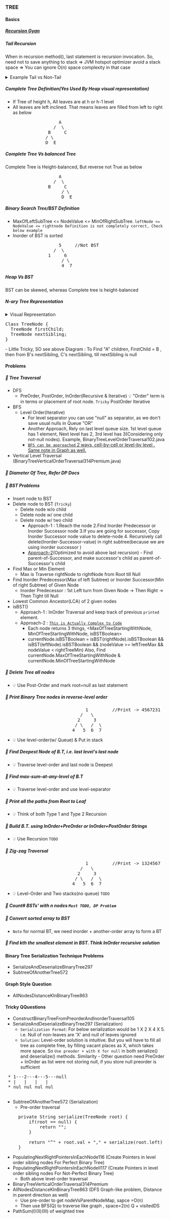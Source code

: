 ### TREE

#### Basics
##### [Recursion Gyan](https://github.com/pintub/dataStructure-algo/blob/master/DP.md#recursion-gyan)
##### Tail Recursion 
When in recursion method(), last statement is recursion invocation. So, need not to save anything to stack => JVM hotspot optimizer avoid a stack space => You can ignore O(n) space complexity in that case
<details> 
  <summary>Example Tail vs Non-Tail</summary>
  <pre>
  nonTailRecursion(i) {
    //some var x computed
    return x + nonTailRecursion(i+1)//x needs to be saved in stack, once nonTailRecursion(i+1) returns it will be added to x
  }
  tailRecursion(i) {
    //some var x computed
    return tailRecursion(i+1)//No need of any save in stack, So JVM optimizes and avoids need of stack for method calls
  }
  </pre>
</details>

##### Complete Tree Definition(Yes Used By Heap visual representation)
- If Tree of height h, All leaves are at h or h-1 level
- All leaves are left inclined. That means leaves are filled from left to right as below
<pre>
                    A
                  /  \
                B     C
               / \ 
               D  E
</pre>
##### Complete Tree Vs balanced Tree
Complete Tree is Height-balanced, But reverse not True as below
<pre>
                    A
                  /  \
                B     C
                     / \ 
                     D  E
</pre>
##### Binary Search Tree/BST Definition
- MaxOfLeftSubTree <= NodeValue <= MinOfRightSubTree. `leftNode <= NodeValue <= rightnode Definition is not completely correct, Check below example`
- Inorder of BST is sorted
<pre>
                    5     //Not BST
                  /  \
                1     6
                     / \ 
                     4  7
</pre>
##### Heap Vs BST
BST can be skewed, whereas Complete tree is height-balanced
##### N-ary Tree Representation
<details> 
  <summary>Visual Representation</summary>
  <img src="resources/tree/NAryRepresentation.png" width="1000" height="250" />
</details>
<pre>
Class TreeNode {
  TreeNode firstChild;
  TreeNode nextSibling;
}
</pre>
- Little Tricky, SO see above Diagram : To Find "A" children, FirstChild = B , then from B's nextSibling, C's nextSibling, till nextSibling is null

#### Problems
##### :rocket: Tree Traversal
- DFS
  - PreOrder, PostOrder, InOrder(Recursive & Iterative) :bulb: "Order" term is in terms or placement of root node. `Tricky` PostOrder Iterative
- BFS
  - Level Order(Iterative)
    - For level separator you can use "null" as separator, as we don't save usual nulls in Queue "OR"
    - Another Approach, Rely on last level queue size. 1st level queue has 1 element, Next level has 2, 3rd level has 3(Considering only not-null nodes). Example, BinaryTreeLevelOrderTraversal102.java
    - <u>`BFS can be approached` 2 ways, cell-by-cell or level-by level . Same note in Graph as well.</u>
- Vertical Level Traversal (BinaryTreeVerticalOrderTraversal314Premium.java)

##### :rocket: Diameter Of Tree, Refer DP Docs
##### :rocket: BST Problems
- Insert node to BST
- Delete node to BST (`Tricky`)
  - Delete node w/o child
  - Delete node w/ one child
  - Delete node w/ two child
    - Approach-1 : 1.Reach the node 2.Find Inorder Predecessor or Inorder Successor node 3.If you are going for successor, Copy Inorder Successor node value to delete-node 4. Recursively call delete(Inorder-Successor-value) in right subtree(because we are using inorder successor )
    - [Approach-2](https://www.geeksforgeeks.org/binary-search-tree-set-2-delete/)(Optimized to avoid above last recursion) - Find parent-of-Successor, and make successor's child as parent-of-Successor's child
- Find Max or Min Element
  - Max is Traverse rightNode to rightNode from Root till Null
- Find Inorder Predecessor(Max of left Subtree) or Inorder Successor(Min of right Subtree) of Given Node
  - Inorder Predecessor : 1st Left turn from Given Node -> Then Right -> Then Tight till Null
- Lowest Common Ancestor(LCA) of 2 given nodes 
- isBST()
  - Approach-1 : InOrder Traversal and keep track of previous `printed` element.
  - Approach-2 : [`This is Actually Complex to Code`](https://leetcode.com/problems/validate-binary-search-tree/submissions/1332239064/?envType=study-plan-v2&envId=top-interview-150)
    - Each node returns 3 things, <MaxOfTreeStartingWithNode, MinOfTreeStartingWithNode, isBSTBoolean>
    - currentNode.isBSTBoolean = isBST(rightNode).isBSTBoolean && isBST(leftNode).isBSTBoolean && (nodeValue >= leftTreeMax && nodeValue < rightTreeMin)
      Also, Find currentNode.MaxOfTreeStartingWithNode & currentNode.MinOfTreeStartingWithNode
##### :rocket: Delete Tree all nodes
- :bulb: Use Post-Order and mark root=null as last statement
##### :rocket: Print Binary Tree nodes in reverse-level order
<pre>
                              1         //Print -> 4567231
                            /   \
                           2     3
                          / \   /  \
                         4   5  6  7
</pre>
- :bulb: Use level-order(w/ Queue) & Put in stack
##### :rocket: Find Deepest Node of B.T, i.e. last level's last node
- :bulb: Traverse level-order and last node is Deepest
##### :rocket: Find max-sum-at-any-level of B.T
- :bulb: Traverse level-order and use level-separator
##### :rocket: Print all the paths from Root to Leaf
- :bulb: Think of both Type 1 and Type 2 Recursion
  
##### :rocket: Build B.T. using InOrder+PreOrder or InOrder+PostOrder Strings
- :bulb: Use Recursion `TODO`
  
##### :rocket: Zig-zag Traversal
<pre>
                              1         //Print -> 1324567
                            /   \
                           2     3
                          / \   /  \
                         4   5  6  7
</pre>
- :bulb: Level-Order and Two stacks(no queue) `TODO`
  
##### :rocket: Count# BSTs' with n nodes `Must TODO, DP Problem`

##### :rocket: Convert sorted array to BST
- `Note` for normal BT, we need inorder + another-order array to form a BT

##### :rocket: Find kth the smallest element in BST. Think InOrder recursive solution

#### Binary Tree Serialization Technique Problems
- SerializeAndDeserializeBinaryTree297
- SubtreeOfAnotherTree572

#### Graph Style Question
- AllNodesDistanceKInBinaryTree863

#### Tricky QQuestions
- ConstructBinaryTreeFromPreorderAndInorderTraversal105
- SerializeAndDeserializeBinaryTree297 (Serialization)
  - `Serialization Format`: For below serialization would be 1 X 2 X 4 X 5. i.e. Null of non-leaves are 'X' and null of leaves ignored
  - `Solution`: Level-order solution is intuitive. But you will have to fill all tree as complete free, by filling vacant places as X, which takes more space. So `Use preoder + with X for null` in both serialize() and deserialize() methods. Similarity - Other question need PreOrder + InOrder as list were not storing null, if you store null preorder is sufficient
 <pre>
 * 1---2---4---5---null
 * |   |   |   |
 * nul nul nul nul
 </pre>  
- SubtreeOfAnotherTree572 (Serialization)
  - Pre-order traversal   
  <pre>
    private String serialize(TreeNode root) {
        if(root == null) {
            return "";
        }

        return "^" + root.val + "," + serialize(root.left) + "," + serialize(root.right) + "$";
    }
  </pre>
- PopulatingNextRightPointersInEachNode116 (Create Pointers in level order sibling nodes For Perfect Binary Tree)
- PopulatingNextRightPointersInEachNodeII117 (Create Pointers in level order sibling nodes For Not-Perfect Binary Tree)
  - Both above level-order traversal 
- BinaryTreeVerticalOrderTraversal314Premium
- AllNodesDistanceKInBinaryTree863 (DFS Graph-like problem, Distance in parent direction as well)
  - Use pre-order to get nodeVsParentNodeMap, sapce =O(n)
  - Then use BFS(Q) to traverse like graph , space=2(n) Q + visitedDS
- PathSum(I)(II)(III) of weighted tree
